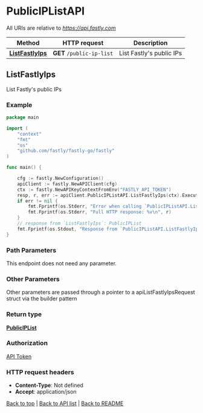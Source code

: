 # PublicIPListAPI

All URIs are relative to *https://api.fastly.com*

Method | HTTP request | Description
------------- | ------------- | -------------
[**ListFastlyIps**](PublicIPListAPI.md#ListFastlyIps) | **GET** `/public-ip-list` | List Fastly&#39;s public IPs



## ListFastlyIps

List Fastly's public IPs



### Example

```go
package main

import (
    "context"
    "fmt"
    "os"
    "github.com/fastly/fastly-go/fastly"
)

func main() {

    cfg := fastly.NewConfiguration()
    apiClient := fastly.NewAPIClient(cfg)
    ctx := fastly.NewAPIKeyContextFromEnv("FASTLY_API_TOKEN")
    resp, r, err := apiClient.PublicIPListAPI.ListFastlyIps(ctx).Execute()
    if err != nil {
        fmt.Fprintf(os.Stderr, "Error when calling `PublicIPListAPI.ListFastlyIps`: %v\n", err)
        fmt.Fprintf(os.Stderr, "Full HTTP response: %v\n", r)
    }
    // response from `ListFastlyIps`: PublicIPList
    fmt.Fprintf(os.Stdout, "Response from `PublicIPListAPI.ListFastlyIps`: %v\n", resp)
}
```

### Path Parameters

This endpoint does not need any parameter.

### Other Parameters

Other parameters are passed through a pointer to a apiListFastlyIpsRequest struct via the builder pattern



### Return type

[**PublicIPList**](PublicIPList.md)

### Authorization

[API Token](https://developer.fastly.com/reference/api/#authentication)

### HTTP request headers

- **Content-Type**: Not defined
- **Accept**: application/json

[Back to top](#) | [Back to API list](../README.md#documentation-for-api-endpoints) | [Back to README](../README.md)
